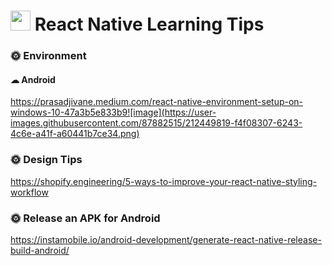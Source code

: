 # <img src="https://cdn4.iconfinder.com/data/icons/logos-3/600/React.js_logo-512.png" width="32"/> React Native Learning Tips

### 🌞 Environment
#### ☁ Android
https://prasadjivane.medium.com/react-native-environment-setup-on-windows-10-47a3b5e833b9![image](https://user-images.githubusercontent.com/87882515/212449819-f4f08307-6243-4c6e-a41f-a60441b7ce34.png)

### 🌞 Design Tips
https://shopify.engineering/5-ways-to-improve-your-react-native-styling-workflow

### 🌞 Release an APK for Android
https://instamobile.io/android-development/generate-react-native-release-build-android/

